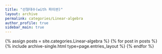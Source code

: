 ```yaml
---
title: "선형대수(with 파이썬)"
layout: archive
permalink: categories/Linear-algebra
author_profile: true
sidebar_main: true
---
```


{% assign posts = site.categories.Linear-algebra %}
{% for post in posts %} {% include archive-single.html type=page.entries_layout %} {% endfor %}

